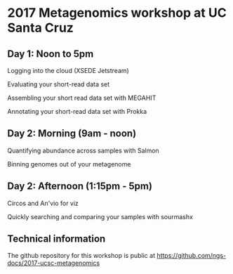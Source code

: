 # 2017 Metagenomics workshop at UC Santa Cruz

## Day 1: Noon to 5pm

Logging into the cloud (XSEDE Jetstream)

Evaluating your short-read data set

Assembling your short read data set with MEGAHIT

Annotating your short-read data set with Prokka

## Day 2: Morning (9am - noon)

Quantifying abundance across samples with Salmon

Binning genomes out of your metagenome

## Day 2: Afternoon (1:15pm - 5pm)

Circos and An'vio for viz

Quickly searching and comparing your samples with sourmashx

<!-- See [the complete table of contents](toc.html) -->

## Technical information

The github repository for this workshop is public at
https://github.com/ngs-docs/2017-ucsc-metagenomics
